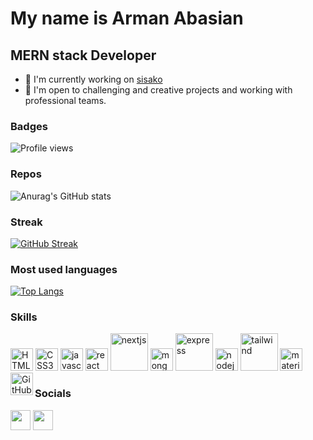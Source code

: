 My name is Arman Abasian
===============================

MERN stack Developer
-----------------------------

*   🚀  I'm currently working on [sisako](https://sisako2002.com)
*   🤝  I'm open to challenging and creative projects and working with professional teams.
### Badges
![Profile views](https://gpvc.arturio.dev/Arman-Abbasian)

### Repos
![Anurag's GitHub stats](https://github-readme-stats.vercel.app/api?username=Arman-Abbasian&theme=blueberry&show_icons=true)
### Streak
[![GitHub Streak](http://github-readme-streak-stats.herokuapp.com?user=Arman-Abbasian&theme=blueberry)](https://git.io/streak-stats)
### Most used languages
[![Top Langs](https://github-readme-stats.vercel.app/api/top-langs/?username=Arman-Abbasian&theme=blueberry&langs_count=8)](https://github.com/anuraghazra/github-readme-stats)

                  
### Skills
<p align="left">
  <img src="https://cdn.jsdelivr.net/gh/devicons/devicon/icons/html5/html5-original.svg" width="36"  alt="HTML5" />
  <img src="https://cdn.jsdelivr.net/gh/devicons/devicon/icons/css3/css3-original.svg" width="36"  alt="CSS3" />
  <img src="https://cdn.jsdelivr.net/gh/devicons/devicon/icons/javascript/javascript-original.svg" width="36" alt="javascript" />
  <img src="https://cdn.jsdelivr.net/gh/devicons/devicon/icons/react/react-original.svg" width="36"   alt="react" />
  <img src="https://upload.wikimedia.org/wikipedia/commons/thumb/8/8e/Nextjs-logo.svg/1280px-Nextjs-logo.svg.png" width="60" alt="nextjs" />
  <img src="https://cdn.jsdelivr.net/gh/devicons/devicon/icons/mongodb/mongodb-original.svg" width="36" alt="mongodb" />
  <img src="https://upload.wikimedia.org/wikipedia/commons/6/64/Expressjs.png" width="60" alt="express" />
  <img src="https://cdn.jsdelivr.net/gh/devicons/devicon/icons/nodejs/nodejs-original.svg" width="36" alt="nodejs" />
  <img src="https://w7.pngwing.com/pngs/106/519/png-transparent-tailwind-css-hd-logo.png" width="60" alt="tailwind" />
  <img src="https://mui.com/static/logo.png" width="36" alt="materialui" />
  <img align="left" alt="GitHub" width="36px" src="https://user-images.githubusercontent.com/3369400/139447912-e0f43f33-6d9f-45f8-be46-2df5bbc91289.png">
  
</p>
                    
### Socials
                  
<p align="left">
  <a href="https://www.linkedin.com/in/armanabasian" target="_blank" rel="noreferrer" style="margin-right: '100px'; dispaly:'block';"><img src="https://raw.githubusercontent.com/danielcranney/readme-generator/main/public/icons/socials/linkedin.svg" width="32" /></a>
   <a href="mailto:abasian.arman@gmail.com" target="_blank" rel="noreferrer"><img src="https://upload.wikimedia.org/wikipedia/commons/thumb/7/7e/Gmail_icon_%282020%29.svg/1024px-Gmail_icon_%282020%29.svg.png" width="32" /></a>
 
